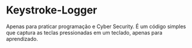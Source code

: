 # Keystroke-Logger
Apenas para praticar programação e Cyber Security.
É um código simples que captura as teclas pressionadas em um teclado, apenas para aprendizado.
